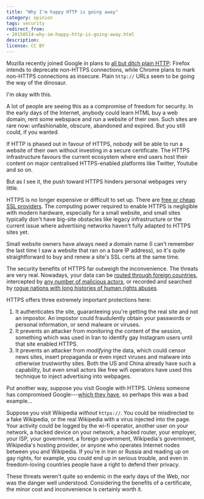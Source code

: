 ```yaml
---
title: "Why I'm happy HTTP is going away"
category: opinion
tags: security
redirect_from:
- 20150514-why-im-happy-http-is-going-away.html
description: 
license: CC BY
---
```


Mozilla recently joined Google in plans to [all but ditch plain
HTTP](http://motherboard.vice.com/read/the-web-is-deprecating-http-and-its-going-to-be-okay):
Firefox intends to deprecate non-HTTPS connections, while Chrome plans to mark
non-HTTPS connections as insecure. Plain `http://` URLs seem to be going the way
of the dinosaur.

I'm okay with this.

A lot of people are seeing this as a compromise of freedom for security. In the
early days of the Internet, anybody could learn HTML buy a web domain, rent some
webspace and run a website of their own. Such sites are rare now: unfashionable,
obscure, abandoned and expired. But you still could, if you wanted.

If HTTP is phased out in favour of HTTPS, nobody will be able to run a website
of their own without investing in a secure certificate. The HTTPS infrastructure
favours the current ecosystem where end users host their content on major
centralised HTTPS-enabled platforms like Twitter, Youtube and so on.

But as I see it, the push toward HTTPS hinders personal webpages very little.

HTTPS is no longer expensive or difficult to set up. There are [free or cheap
SSL providers](https://konklone.com/post/switch-to-https-now-for-free). The
computing power required to enable HTTPS is negligible with modern hardware,
especially for a small website, and small sites typically don't have big-site
obstacles like legacy infrastructure or the current issue where advertising
networks haven't fully adapted to HTTPS sites yet.

Small website owners have always need a domain name (I can't remember the last
time I saw a website that ran on a bare IP address), so it's quite
straightforward to buy and renew a site's SSL certs at the same time.

The security benefits of HTTPS far outweigh the inconvenience. The threats are
very real. Nowadays, your data can be [routed through foreign
countries](http://arstechnica.com/security/2015/03/mysterious-snafu-hijacks-uk-nukes-makers-traffic-through-ukraine/),
intercepted by [any number of malicious
actors](https://twitter.com/FiloSottile/status/598848725830742016), or recorded
and searched by [rogue nations with long histories of human rights
abuses](https://orbitalflower.github.io/20150331-tory-policy-will-end-security-privacy.html).

HTTPS offers three extremely important protections here:

1. It authenticates the site, guaranteeing you're getting the real site and not
an impostor. An impostor could fraudulently obtain your passwords or personal
information, or send malware or viruses.
2. It prevents an attacker from monitoring the content of the session, something
which was used in Iran to identify gay Instagram users until that site enabled
HTTPS.
3. It prevents an attacker from _modifying_ the data, which could censor news
sites, insert propaganda or even inject viruses and malware into otherwise
trustworthy sites. Both the US and China already have such a capability, but
even small actors like free wifi operators have used this technique to inject
advertising into webpages.

Put another way, suppose you visit Google with HTTPS. Unless someone has
compromised Google---[which they have](https://en.wikipedia.org/wiki/MUSCULAR),
so perhaps this was a bad example...

Suppose you visit Wikipedia _without_ `https://`. You could be misdirected to a
fake Wikipedia, or the real Wikipedia with a virus injected into the page. Your
activity could be logged by the wi-fi operator, another user on your network, a
hacked device on your network, a hacked router, your employer, your ISP, your
government, a foreign government, Wikipedia's government, Wikipedia's hosting
provider, or anyone who operates Internet nodes between you and Wikipedia. If
you're in Iran or Russia and reading up on gay rights, for example, you could
end up in serious trouble, and even in freedom-loving countries people have a
right to defend their privacy.

These threats weren't quite so endemic in the early days of the Web, nor was the
danger well understood. Considering the benefits of a certificate, the minor
cost and inconvenience is certainly worth it.
